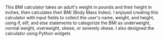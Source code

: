 This BMI calculator takes an adult's weight in pounds and their height in inches, then calculates their BMI (Body Mass Index). I enjoyed creating this calculator with input fields to collect the user's name, weight, and height, using if, elif, and else statements to categorize the BMI as underweight, normal weight, overweight, obese, or severely obese. I also designed the calculator using Python widgets
